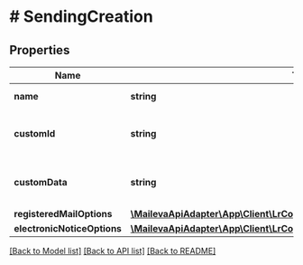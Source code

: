 # # SendingCreation

## Properties

Name | Type | Description | Notes
------------ | ------------- | ------------- | -------------
**name** | **string** | Nom de l&#39;envoi | [optional]
**customId** | **string** | Identifiant de l&#39;envoi défini par le client. | [optional]
**customData** | **string** | Information libre fournie par le client. | [optional]
**registeredMailOptions** | [**\MailevaApiAdapter\App\Client\LrCoproClient\Model\RegisteredMailOptions**](RegisteredMailOptions.md) |  | [optional]
**electronicNoticeOptions** | [**\MailevaApiAdapter\App\Client\LrCoproClient\Model\ElectronicNoticeOptions**](ElectronicNoticeOptions.md) |  | [optional]

[[Back to Model list]](../../README.md#models) [[Back to API list]](../../README.md#endpoints) [[Back to README]](../../README.md)
